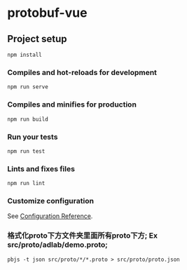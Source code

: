 # protobuf-vue

## Project setup
```
npm install
```

### Compiles and hot-reloads for development
```
npm run serve
```

### Compiles and minifies for production
```
npm run build
```

### Run your tests
```
npm run test
```

### Lints and fixes files
```
npm run lint
```

### Customize configuration
See [Configuration Reference](https://cli.vuejs.org/config/).


### 格式化proto下方文件夹里面所有proto下方; Ex src/proto/adlab/demo.proto;
```
pbjs -t json src/proto/*/*.proto > src/proto/proto.json
```